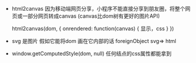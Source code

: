 - html2canvas 因为移动端网页分享，小程序不能直接分享到朋友圈，将整个网页或一部分网页转成canvas (canvas比dom树有更好的图片API)

    html2canvas(dom, {
        onrendered: function(canvas) {
            显示，css
        }
    })

- svg 是图片
  假如它能将dom 画在它内部的话
  foreignObject svg=> html

- window.getComputedStyle(dom, null)
  任何结点的css属性都能拿到